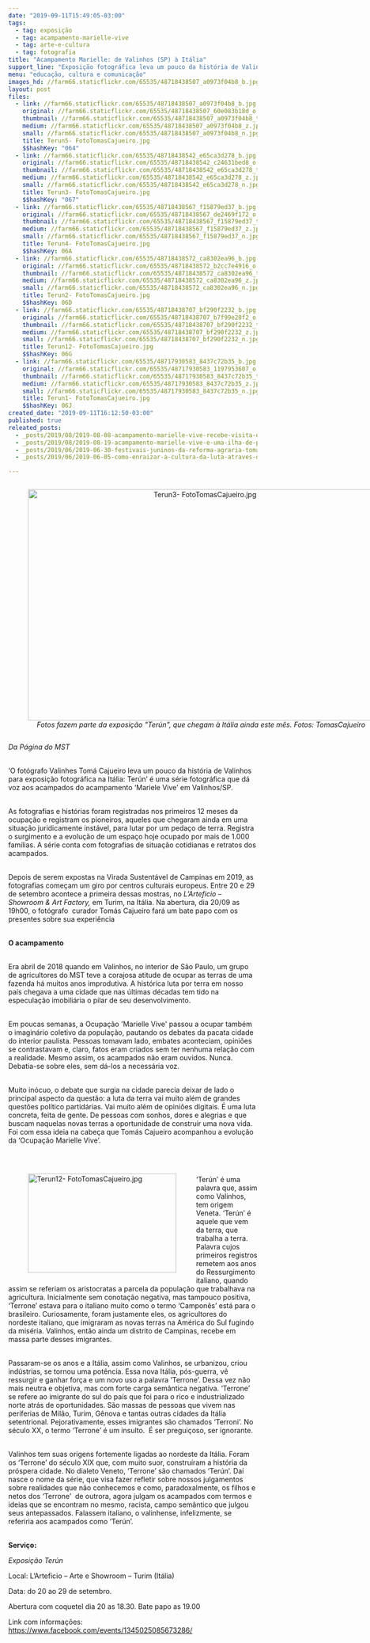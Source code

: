 ```yaml
---
date: "2019-09-11T15:49:05-03:00"
tags:
  - tag: exposição
  - tag: acampamento-marielle-vive
  - tag: arte-e-cultura
  - tag: fotografia
title: "Acampamento Marielle: de Valinhos (SP) à Itália"
support_line: "Exposição fotográfica leva um pouco da história de Valinhos para a Itália  "
menu: "educação, cultura e comunicação"
images_hd: //farm66.staticflickr.com/65535/48718438507_a0973f04b8_b.jpg
layout: post
files:
  - link: //farm66.staticflickr.com/65535/48718438507_a0973f04b8_b.jpg
    original: //farm66.staticflickr.com/65535/48718438507_60e083b18d_o.jpg
    thumbnail: //farm66.staticflickr.com/65535/48718438507_a0973f04b8_t.jpg
    medium: //farm66.staticflickr.com/65535/48718438507_a0973f04b8_z.jpg
    small: //farm66.staticflickr.com/65535/48718438507_a0973f04b8_n.jpg
    title: Terun5- FotoTomasCajueiro.jpg
    $$hashKey: "064"
  - link: //farm66.staticflickr.com/65535/48718438542_e65ca3d278_b.jpg
    original: //farm66.staticflickr.com/65535/48718438542_c24631bed8_o.jpg
    thumbnail: //farm66.staticflickr.com/65535/48718438542_e65ca3d278_t.jpg
    medium: //farm66.staticflickr.com/65535/48718438542_e65ca3d278_z.jpg
    small: //farm66.staticflickr.com/65535/48718438542_e65ca3d278_n.jpg
    title: Terun3- FotoTomasCajueiro.jpg
    $$hashKey: "067"
  - link: //farm66.staticflickr.com/65535/48718438567_f15879ed37_b.jpg
    original: //farm66.staticflickr.com/65535/48718438567_de2469f172_o.jpg
    thumbnail: //farm66.staticflickr.com/65535/48718438567_f15879ed37_t.jpg
    medium: //farm66.staticflickr.com/65535/48718438567_f15879ed37_z.jpg
    small: //farm66.staticflickr.com/65535/48718438567_f15879ed37_n.jpg
    title: Terun4- FotoTomasCajueiro.jpg
    $$hashKey: 06A
  - link: //farm66.staticflickr.com/65535/48718438572_ca8302ea96_b.jpg
    original: //farm66.staticflickr.com/65535/48718438572_b2cc7e4916_o.jpg
    thumbnail: //farm66.staticflickr.com/65535/48718438572_ca8302ea96_t.jpg
    medium: //farm66.staticflickr.com/65535/48718438572_ca8302ea96_z.jpg
    small: //farm66.staticflickr.com/65535/48718438572_ca8302ea96_n.jpg
    title: Terun2- FotoTomasCajueiro.jpg
    $$hashKey: 06D
  - link: //farm66.staticflickr.com/65535/48718438707_bf290f2232_b.jpg
    original: //farm66.staticflickr.com/65535/48718438707_b7f99e28f2_o.jpg
    thumbnail: //farm66.staticflickr.com/65535/48718438707_bf290f2232_t.jpg
    medium: //farm66.staticflickr.com/65535/48718438707_bf290f2232_z.jpg
    small: //farm66.staticflickr.com/65535/48718438707_bf290f2232_n.jpg
    title: Terun12- FotoTomasCajueiro.jpg
    $$hashKey: 06G
  - link: //farm66.staticflickr.com/65535/48717930583_8437c72b35_b.jpg
    original: //farm66.staticflickr.com/65535/48717930583_1197953607_o.jpg
    thumbnail: //farm66.staticflickr.com/65535/48717930583_8437c72b35_t.jpg
    medium: //farm66.staticflickr.com/65535/48717930583_8437c72b35_z.jpg
    small: //farm66.staticflickr.com/65535/48717930583_8437c72b35_n.jpg
    title: Terun1- FotoTomasCajueiro.jpg
    $$hashKey: 06J
created_date: "2019-09-11T16:12:50-03:00"
published: true
releated_posts:
  - _posts/2019/08/2019-08-08-acampamento-marielle-vive-recebe-visita-de-representantes-do-mp-e-condep.md
  - _posts/2019/08/2019-08-19-acampamento-marielle-vive-e-uma-ilha-de-produtividade-em-um-mar-de-condominios.md
  - _posts/2019/06/2019-06-30-festivais-juninos-da-reforma-agraria-tomam-conta-do-ceara.md
  - _posts/2019/06/2019-06-05-como-enraizar-a-cultura-da-luta-atraves-do-teatro.md

---
```

<div style="text-align:center">
<figure class="image" style="display:inline-block"><img alt="Terun3- FotoTomasCajueiro.jpg" height="467" src="//farm66.staticflickr.com/65535/48718438542_e65ca3d278_b.jpg" width="700" />
<figcaption><em>Fotos fazem parte da exposi&ccedil;&atilde;o &quot;Ter&uacute;n&quot;, que chegam &agrave; It&aacute;lia ainda este m&ecirc;s. Fotos: TomasCajueiro</em></figcaption>
</figure>
</div>

<p><em>Da P&aacute;gina do MST</em><br />
&nbsp;</p>

<div>
<p>&lsquo;O fot&oacute;grafo Valinhes Tom&aacute; Cajueiro leva um pouco da hist&oacute;ria de Valinhos para exposi&ccedil;&atilde;o fotogr&aacute;fica na It&aacute;lia: Ter&uacute;n&rsquo; &eacute; uma s&eacute;rie fotogr&aacute;fica que d&aacute; voz aos acampados do acampamento &lsquo;Mariele Vive&rsquo; em Valinhos/SP.</p>

<p><br />
As fotografias e hist&oacute;rias foram registradas nos primeiros 12 meses da ocupa&ccedil;&atilde;o e registram os pioneiros, aqueles que chegaram ainda em uma situa&ccedil;&atilde;o juridicamente inst&aacute;vel, para lutar por um peda&ccedil;o de terra. Registra o surgimento e a evolu&ccedil;&atilde;o de um espa&ccedil;o hoje ocupado por mais de 1.000 fam&iacute;lias. A s&eacute;rie conta com fotografias de situa&ccedil;&atilde;o cotidianas e retratos dos acampados.</p>

<p><br />
Depois de serem expostas na Virada Sustent&aacute;vel de Campinas em 2019, as fotografias come&ccedil;am um giro por centros culturais europeus. Entre 20 e 29 de setembro acontece a primeira dessas mostras, no<em> L&rsquo;Arteficio &ndash; Showroom &amp; Art Factory,</em> em Turim, na It&aacute;lia. Na abertura, dia 20/09 as 19h00, o fot&oacute;grafo&nbsp; curador Tom&aacute;s Cajueiro far&aacute; um bate papo com os presentes sobre sua experi&ecirc;ncia</p>

<p><br />
<strong>O acampamento&nbsp;</strong></p>

<p><br />
Era abril de 2018 quando em Valinhos, no interior de S&atilde;o Paulo, um grupo de agricultores do MST teve a corajosa atitude de ocupar as terras de uma fazenda h&aacute; muitos anos improdutiva. A hist&oacute;rica luta por terra em nosso pa&iacute;s chegava a uma cidade que nas &uacute;ltimas d&eacute;cadas tem tido na especula&ccedil;&atilde;o imobili&aacute;ria o pilar de seu desenvolvimento.</p>

<p><br />
Em poucas semanas,&nbsp;a Ocupa&ccedil;&atilde;o &#39;Marielle Vive&#39; passou a ocupar tamb&eacute;m o imagin&aacute;rio coletivo da popula&ccedil;&atilde;o, pautando os debates da pacata cidade do interior paulista. Pessoas tomavam lado, embates aconteciam, opini&otilde;es se contrastavam e, claro, fatos eram criados sem ter nenhuma rela&ccedil;&atilde;o com a realidade. Mesmo assim, os acampados n&atilde;o eram ouvidos. Nunca. Debatia-se sobre eles, sem d&aacute;-los a necess&aacute;ria voz.<br />
&nbsp;</p>

<p>Muito in&oacute;cuo, o debate que surgia na cidade parecia deixar de lado o principal aspecto da quest&atilde;o: a luta da terra vai muito al&eacute;m de grandes quest&otilde;es pol&iacute;tico partid&aacute;rias. Vai muito al&eacute;m de opini&otilde;es digitais. &Eacute; uma luta concreta, feita de gente. De pessoas com sonhos, dores e alegrias e que buscam naquelas novas terras a oportunidade de construir uma nova vida. Foi com essa ideia na cabe&ccedil;a que Tom&aacute;s Cajueiro acompanhou a evolu&ccedil;&atilde;o da &lsquo;Ocupa&ccedil;&atilde;o Marielle Vive&rsquo;.&nbsp;</p>

<p>&nbsp;</p>

<figure class="image" style="float:left"><img alt="Terun12- FotoTomasCajueiro.jpg" height="200" src="//farm66.staticflickr.com/65535/48718438707_bf290f2232_b.jpg" width="300" />
<figcaption></figcaption>
</figure>

<p><br />
&lsquo;Ter&uacute;n&rsquo; &eacute; uma palavra que, assim como Valinhos, tem origem Veneta. &lsquo;Ter&uacute;n&rsquo; &eacute; aquele que vem da terra, que trabalha a terra. Palavra cujos primeiros registros remetem aos anos do Ressurgimento italiano, quando assim se referiam os aristocratas a parcela da popula&ccedil;&atilde;o que trabalhava na agricultura. Inicialmente sem conota&ccedil;&atilde;o negativa, mas tampouco positiva, &lsquo;Terrone&rsquo; estava para o italiano muito como o termo &lsquo;Campon&ecirc;s&rsquo; est&aacute; para o brasileiro. Curiosamente, foram justamente eles, os agricultores do nordeste italiano, que imigraram as novas terras na Am&eacute;rica do Sul fugindo da mis&eacute;ria. Valinhos, ent&atilde;o ainda um distrito de Campinas, recebe em massa parte desses imigrantes.</p>

<p><br />
Passaram-se os anos e a It&aacute;lia, assim como Valinhos, se urbanizou, criou ind&uacute;strias, se tornou uma pot&ecirc;ncia. Essa nova It&aacute;lia, p&oacute;s-guerra, v&ecirc; ressurgir e ganhar for&ccedil;a e um novo uso a palavra &lsquo;Terrone&rsquo;. Dessa vez n&atilde;o mais neutra e objetiva, mas com forte carga sem&acirc;ntica negativa. &lsquo;Terrone&rsquo; se refere ao imigrante do sul do pa&iacute;s que foi para o rico e industrializado norte atr&aacute;s de oportunidades. S&atilde;o massas de pessoas que vivem nas periferias de Mil&atilde;o, Turim, G&ecirc;nova e tantas outras cidades da It&aacute;lia setentrional. Pejorativamente, esses imigrantes s&atilde;o chamados &lsquo;Terroni&rsquo;. No s&eacute;culo XX, o termo &lsquo;Terrone&rsquo; &eacute; um insulto.&nbsp; &Eacute; ser pregui&ccedil;oso, ser ignorante.&nbsp;&nbsp;</p>

<p><br />
Valinhos tem suas origens fortemente ligadas ao nordeste da It&aacute;lia. Foram os &lsquo;Terrone&rsquo; do s&eacute;culo XIX que, com muito suor, constru&iacute;ram a hist&oacute;ria da pr&oacute;spera cidade. No dialeto Veneto, &lsquo;Terrone&rsquo; s&atilde;o chamados &lsquo;Ter&uacute;n&rsquo;. Da&iacute; nasce o nome da s&eacute;rie, que visa fazer refletir sobre nossos julgamentos sobre realidades que n&atilde;o conhecemos e como, paradoxalmente, os filhos e netos dos &lsquo;Terrone&rsquo;&nbsp; de outrora, agora julgam os acampados com termos e ideias que se encontram no mesmo, racista, campo sem&acirc;ntico que julgou seus antepassados. Falassem italiano, o valinhense, infelizmente, se referiria aos acampados como &lsquo;Ter&uacute;n&rsquo;.</p>

<p><br />
<strong>Servi&ccedil;o:</strong></p>

<p><em>Exposi&ccedil;&atilde;o Ter&uacute;n</em></p>

<p>Local: L&rsquo;Arteficio &ndash; Arte e Showroom &ndash; Turim (It&aacute;lia)</p>

<p>Data: do 20 ao 29 de setembro.</p>

<p>Abertura com coquetel dia 20 as 18.30. Bate papo as 19.00</p>

<p>Link com informa&ccedil;&otilde;es: <a href="https://www.facebook.com/events/1345025085673286/" target="_blank">https://www.facebook.com/events/1345025085673286/</a></p>
</div>
